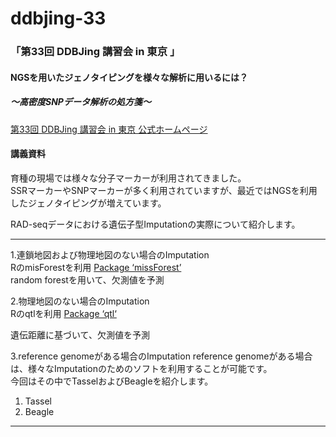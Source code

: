 # ddbjing-33

### 「第33回 DDBJing 講習会 in 東京 」  

#### NGSを用いたジェノタイピングを様々な解析に用いるには？  
#####         ～高密度SNPデータ解析の処方箋～  

[第33回 DDBJing 講習会 in 東京 公式ホームページ](http://www.ddbj.nig.ac.jp/ddbjing/ddbjing-33.html)

#### 講義資料  
育種の現場では様々な分子マーカーが利用されてきました。  
SSRマーカーやSNPマーカーが多く利用されていますが、最近ではNGSを利用したジェノタイピングが増えています。  

RAD-seqデータにおける遺伝子型Imputationの実際について紹介します。  

***

1.連鎖地図および物理地図のない場合のImputation  
RのmisForestを利用
  [Package ‘missForest’](https://cran.r-project.org/web/packages/missForest/missForest.pdf)  
random forestを用いて、欠測値を予測

2.物理地図のない場合のImputation  
Rのqtlを利用
[Package ‘qtl‘](http://www.rqtl.org/manual/qtl-manual.pdf)

遺伝距離に基づいて、欠測値を予測

3.reference genomeがある場合のImputation
reference genomeがある場合は、様々なImputationのためのソフトを利用することが可能です。  
今回はその中でTasselおよびBeagleを紹介します。
  1. Tassel
  2. Beagle

  ***


　　
